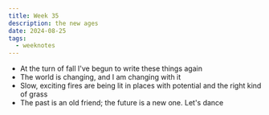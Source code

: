 ```yaml
---
title: Week 35
description: the new ages
date: 2024-08-25
tags: 
  - weeknotes
---
```

- At the turn of fall I've begun to write these things again
- The world is changing, and I am changing with it
- Slow, exciting fires are being lit in places with potential and the right kind of grass
- The past is an old friend; the future is a new one. Let's dance
